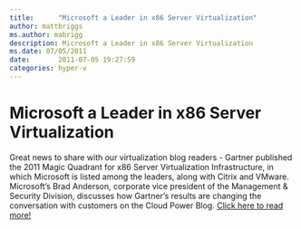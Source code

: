 ```yaml
---
title:      "Microsoft a Leader in x86 Server Virtualization"
author: mattbriggs
ms.author: mabrigg
description: Microsoft a Leader in x86 Server Virtualization
ms.date: 07/05/2011
date:       2011-07-05 19:27:59
categories: hyper-v
---
```

# Microsoft a Leader in x86 Server Virtualization

Great news to share with our virtualization blog readers - Gartner published the 2011 Magic Quadrant for x86 Server Virtualization Infrastructure, in which Microsoft is listed among the leaders, along with Citrix and VMware.  Microsoft’s Brad Anderson, corporate vice president of the Management & Security Division, discusses how Gartner’s results are changing the conversation with customers on the Cloud Power Blog. [Click here to read more!](http://bit.ly/ktLmpV)

 
